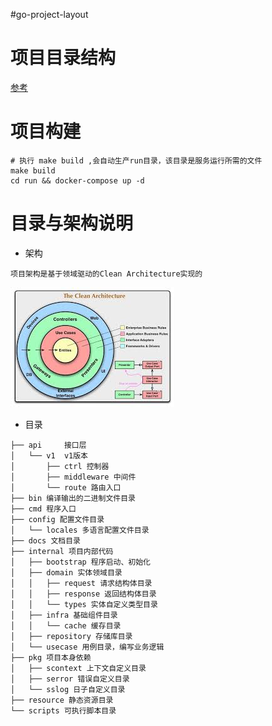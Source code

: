 #go-project-layout

# 项目目录结构
[参考](https://github.com/golang-standards/project-layout/blob/master/README_zh.md)

# 项目构建
```shell
# 执行 make build ,会自动生产run目录，该目录是服务运行所需的文件
make build
cd run && docker-compose up -d

```
# 目录与架构说明
- 架构
```text
项目架构是基于领域驱动的Clean Architecture实现的
```
<img src="img.jpg" height="192" width="262" alt="">

- 目录
```text
├── api     接口层
│   └── v1  v1版本
│       ├── ctrl 控制器
│       ├── middleware 中间件
│       └── route 路由入口
├── bin 编译输出的二进制文件目录
├── cmd 程序入口
├── config 配置文件目录
│   └── locales 多语言配置文件目录
├── docs 文档目录
├── internal 项目内部代码
│   ├── bootstrap 程序启动、初始化
│   ├── domain 实体领域目录
│   │   ├── request 请求结构体目录
│   │   ├── response 返回结构体目录
│   │   └── types 实体自定义类型目录
│   ├── infra 基础组件目录
│   │   └── cache 缓存目录
│   ├── repository 存储库目录
│   └── usecase 用例目录，编写业务逻辑
├── pkg 项目本身依赖
│   ├── scontext 上下文自定义目录
│   ├── serror 错误自定义目录
│   └── sslog 日子自定义目录
├── resource 静态资源目录
└── scripts 可执行脚本目录
```
